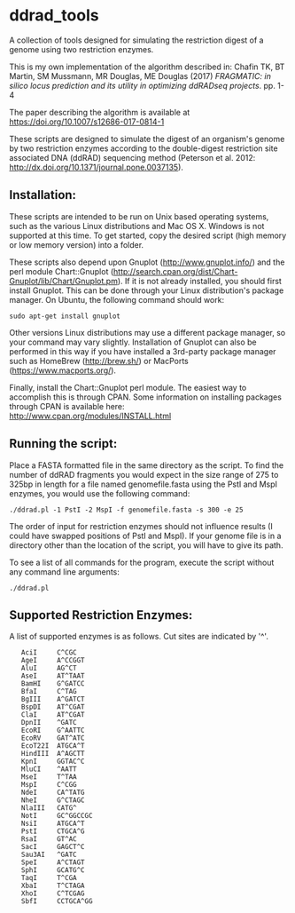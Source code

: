 # ddrad_tools
A collection of tools designed for simulating the restriction digest of a genome using two restriction enzymes.

This is my own implementation of the algorithm described in:
Chafin TK, BT Martin, SM Mussmann, MR Douglas, ME Douglas (2017) *FRAGMATIC: in silico locus prediction and its utility in optimizing ddRADseq projects*. pp. 1-4

The paper describing the algorithm is available at https://doi.org/10.1007/s12686-017-0814-1

These scripts are designed to simulate the digest of an organism's genome by two restriction enzymes according to the double-digest restriction site associated DNA (ddRAD) sequencing method (Peterson et al. 2012: http://dx.doi.org/10.1371/journal.pone.0037135).

## Installation:

These scripts are intended to be run on Unix based operating systems, such as the various Linux distributions and Mac OS X.  Windows is not supported at this time.  To get started, copy the desired script (high memory or low memory version) into a folder.  

These scripts also depend upon Gnuplot (http://www.gnuplot.info/) and the perl module Chart::Gnuplot (http://search.cpan.org/dist/Chart-Gnuplot/lib/Chart/Gnuplot.pm).  If it is not already installed, you should first install Gnuplot.  This can be done through your Linux distribution's package manager.  On Ubuntu, the following command should work:
```
sudo apt-get install gnuplot
```
Other versions Linux distributions may use a different package manager, so your command may vary slightly.  Installation of Gnuplot can also be performed in this way if you have installed a 3rd-party package manager such as HomeBrew (http://brew.sh/) or MacPorts (https://www.macports.org/).  

Finally, install the Chart::Gnuplot perl module.  The easiest way to accomplish this is through CPAN.  Some information on installing packages through CPAN is available here: http://www.cpan.org/modules/INSTALL.html

## Running the script:

Place a FASTA formatted file in the same directory as the script.  To find the number of ddRAD fragments you would expect in the size range of 275 to 325bp in length for a file named genomefile.fasta using the PstI and MspI enzymes, you would use the following command:

```
./ddrad.pl -1 PstI -2 MspI -f genomefile.fasta -s 300 -e 25
```

The order of input for restriction enzymes should not influence results (I could have swapped positions of PstI and MspI).  If your genome file is in a directory other than the location of the script, you will have to give its path.  

To see a list of all commands for the program, execute the script without any command line arguments:

```
./ddrad.pl
```

## Supported Restriction Enzymes:

A list of supported enzymes is as follows.  Cut sites are indicated by '^'.

	   AciI     C^CGC
	   AgeI     A^CCGGT
	   AluI     AG^CT
	   AseI     AT^TAAT
	   BamHI    G^GATCC
	   BfaI     C^TAG
	   BgIII    A^GATCT
	   BspDI    AT^CGAT
	   ClaI     AT^CGAT
	   DpnII    ^GATC
       EcoRI    G^AATTC
	   EcoRV    GAT^ATC
	   EcoT22I  ATGCA^T
	   HindIII  A^AGCTT
	   KpnI     GGTAC^C
	   MluCI    ^AATT
	   MseI     T^TAA
       MspI     C^CGG
	   NdeI     CA^TATG
	   NheI     G^CTAGC
	   NlaIII   CATG^
	   NotI     GC^GGCCGC
	   NsiI     ATGCA^T
       PstI     CTGCA^G
	   RsaI     GT^AC
	   SacI     GAGCT^C
	   Sau3AI   ^GATC
	   SpeI     A^CTAGT
	   SphI     GCATG^C
	   TaqI     T^CGA
	   XbaI     T^CTAGA
	   XhoI     C^TCGAG
	   SbfI     CCTGCA^GG
     
